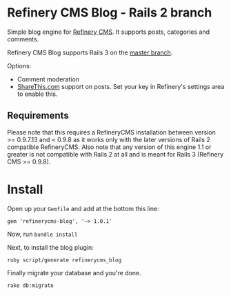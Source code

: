 # Refinery CMS Blog - Rails 2 branch

Simple blog engine for [Refinery CMS](http://refinerycms.com).
It supports posts, categories and comments.

Refinery CMS Blog supports Rails 3 on the [master branch](http://github.com/resolve/refinerycms-blog).

Options:

* Comment moderation
* [ShareThis.com](http://sharethis.com) support on posts. Set your key in Refinery's settings area to enable this.

## Requirements

Please note that this requires a RefineryCMS installation between version >= 0.9.7.13
and < 0.9.8 as it works only with the later versions of Rails 2 compatible RefineryCMS.
Also note that any version of this engine 1.1 or greater is not compatible with Rails 2 at all
and is meant for Rails 3 (Refinery CMS >= 0.9.8).

# Install

Open up your ``Gemfile`` and add at the bottom this line:

    gem 'refinerycms-blog', '~> 1.0.1'

Now, run ``bundle install``

Next, to install the blog plugin:

    ruby script/generate refinerycms_blog

Finally migrate your database and you're done.

    rake db:migrate
